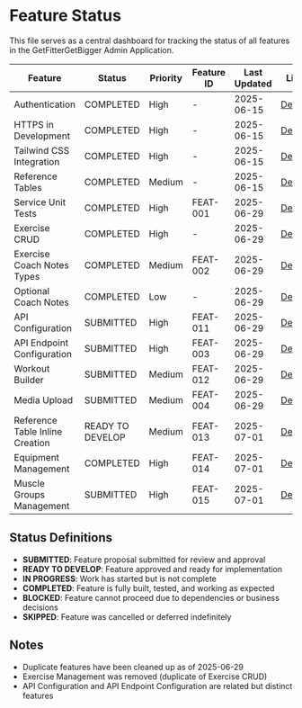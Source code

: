 # Feature Status

This file serves as a central dashboard for tracking the status of all features in the GetFitterGetBigger Admin Application.

| Feature | Status | Priority | Feature ID | Last Updated | Link |
|---------|--------|----------|------------|--------------|------|
| Authentication | COMPLETED | High | - | 2025-06-15 | [Details](3-COMPLETED/FEAT-005-authentication/overview.md) |
| HTTPS in Development | COMPLETED | High | - | 2025-06-15 | [Details](3-COMPLETED/FEAT-006-https-development/overview.md) |
| Tailwind CSS Integration | COMPLETED | High | - | 2025-06-15 | [Details](3-COMPLETED/FEAT-007-tailwind-css/overview.md) |
| Reference Tables | COMPLETED | Medium | - | 2025-06-15 | [Details](3-COMPLETED/FEAT-008-reference-tables/overview.md) |
| Service Unit Tests | COMPLETED | High | FEAT-001 | 2025-06-29 | [Details](3-COMPLETED/FEAT-001-service-unit-tests/feature-description.md) |
| Exercise CRUD | COMPLETED | High | - | 2025-06-29 | [Details](3-COMPLETED/FEAT-009-exercise-crud/implementation-summary.md) |
| Exercise Coach Notes Types | COMPLETED | Medium | FEAT-002 | 2025-06-29 | [Details](3-COMPLETED/FEAT-002-exercise-coach-notes-types/completion-summary.md) |
| Optional Coach Notes | COMPLETED | Low | - | 2025-06-29 | [Details](3-COMPLETED/FEAT-010-optional-coach-notes/feature-description.md) |
| API Configuration | SUBMITTED | High | FEAT-011 | 2025-06-29 | [Details](0-SUBMITTED/FEAT-011-api-configuration/overview.md) |
| API Endpoint Configuration | SUBMITTED | High | FEAT-003 | 2025-06-29 | [Details](0-SUBMITTED/FEAT-003-api-endpoint-configuration/feature-description.md) |
| Workout Builder | SUBMITTED | Medium | FEAT-012 | 2025-06-29 | [Details](0-SUBMITTED/FEAT-012-workout-builder/overview.md) |
| Media Upload | SUBMITTED | Medium | FEAT-004 | 2025-06-29 | [Details](0-SUBMITTED/FEAT-004-media-upload/feature-description.md) |
| Reference Table Inline Creation | READY TO DEVELOP | Medium | FEAT-013 | 2025-07-01 | [Details](1-READY_TO_DEVELOP/FEAT-013-reference-table-inline-creation/feature-description.md) |
| Equipment Management | COMPLETED | High | FEAT-014 | 2025-07-01 | [Details](3-COMPLETED/FEAT-014-equipment-management/completion-summary.md) |
| Muscle Groups Management | SUBMITTED | High | FEAT-015 | 2025-07-01 | [Details](0-SUBMITTED/FEAT-015-muscle-groups-management/feature-description.md) |

## Status Definitions

- **SUBMITTED**: Feature proposal submitted for review and approval
- **READY TO DEVELOP**: Feature approved and ready for implementation
- **IN PROGRESS**: Work has started but is not complete
- **COMPLETED**: Feature is fully built, tested, and working as expected
- **BLOCKED**: Feature cannot proceed due to dependencies or business decisions
- **SKIPPED**: Feature was cancelled or deferred indefinitely

## Notes

- Duplicate features have been cleaned up as of 2025-06-29
- Exercise Management was removed (duplicate of Exercise CRUD)
- API Configuration and API Endpoint Configuration are related but distinct features
